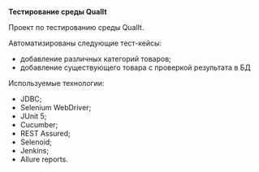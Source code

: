 **Тестирование среды QualIt**

Проект по тестированию среды QualIt.

Автоматизированы следующие тест-кейсы:
- добавление различных категорий товаров;
- добавление существующего товара с проверкой результата в БД

Используемые технологии:
- JDBC;
- Selenium WebDriver;
- JUnit 5;
- Cucumber;
- REST Assured;
- Selenoid;
- Jenkins;
- Allure reports.
